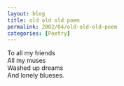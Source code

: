 ```yaml
---
layout: blog
title: old old old poem
permalink: 2002/04/old-old-old-poem
categories: [Poetry]
---
```


<p>To all my friends<br />
All my muses<br />
Washed up dreams<br />
And lonely blueses.</p>
